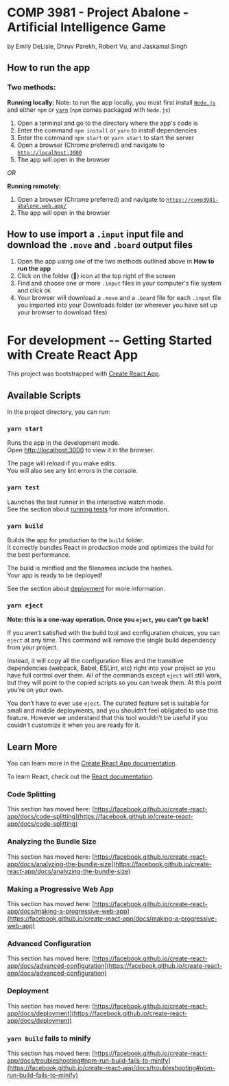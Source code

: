 # COMP 3981 - Project Abalone - Artificial Intelligence Game

by Emily DeLisle, Dhruv Parekh, Robert Vu, and Jaskamal Singh

## How to run the app

### Two methods:

__Running locally:__
Note: to run the app locally, you must first install [`Node.js`](https://nodejs.org/en/download/) and either `npm` or [`yarn`](https://classic.yarnpkg.com/en/docs/install/#mac-stable) (`npm` comes packaged with `Node.js`)
1. Open a terminal and go to the directory where the app's code is
2. Enter the command `npm install` or `yarn` to install dependencies
3. Enter the command `npm start` or `yarn start` to start the server
4. Open a browser (Chrome preferred) and navigate to [`http://localhost:3000`](http://localhost:3000)
5. The app will open in the browser

_OR_

__Running remotely:__
1. Open a browser (Chrome preferred) and navigate to [`https://comp3981-abalone.web.app/`](https://comp3981-abalone.web.app/)
2. The app will open in the browser

## How to use import a `.input` input file and download the `.move` and `.board` output files

1. Open the app using one of the two methods outlined above in __How to run the app__
2. Click on the folder (📁) icon at the top right of the screen
3. Find and choose one or more `.input` files in your computer's file system and click `OK`
4. Your browser will download a `.move` and a `.board` file for each `.input` file you imported into your Downloads folder (or wherever you have set up your browser to download files)

# For development -- Getting Started with Create React App

This project was bootstrapped with [Create React App](https://github.com/facebook/create-react-app).

## Available Scripts

In the project directory, you can run:

### `yarn start`

Runs the app in the development mode.\
Open [http://localhost:3000](http://localhost:3000) to view it in the browser.

The page will reload if you make edits.\
You will also see any lint errors in the console.

### `yarn test`

Launches the test runner in the interactive watch mode.\
See the section about [running tests](https://facebook.github.io/create-react-app/docs/running-tests) for more information.

### `yarn build`

Builds the app for production to the `build` folder.\
It correctly bundles React in production mode and optimizes the build for the best performance.

The build is minified and the filenames include the hashes.\
Your app is ready to be deployed!

See the section about [deployment](https://facebook.github.io/create-react-app/docs/deployment) for more information.

### `yarn eject`

**Note: this is a one-way operation. Once you `eject`, you can’t go back!**

If you aren’t satisfied with the build tool and configuration choices, you can `eject` at any time. This command will remove the single build dependency from your project.

Instead, it will copy all the configuration files and the transitive dependencies (webpack, Babel, ESLint, etc) right into your project so you have full control over them. All of the commands except `eject` will still work, but they will point to the copied scripts so you can tweak them. At this point you’re on your own.

You don’t have to ever use `eject`. The curated feature set is suitable for small and middle deployments, and you shouldn’t feel obligated to use this feature. However we understand that this tool wouldn’t be useful if you couldn’t customize it when you are ready for it.

## Learn More

You can learn more in the [Create React App documentation](https://facebook.github.io/create-react-app/docs/getting-started).

To learn React, check out the [React documentation](https://reactjs.org/).

### Code Splitting

This section has moved here: [https://facebook.github.io/create-react-app/docs/code-splitting](https://facebook.github.io/create-react-app/docs/code-splitting)

### Analyzing the Bundle Size

This section has moved here: [https://facebook.github.io/create-react-app/docs/analyzing-the-bundle-size](https://facebook.github.io/create-react-app/docs/analyzing-the-bundle-size)

### Making a Progressive Web App

This section has moved here: [https://facebook.github.io/create-react-app/docs/making-a-progressive-web-app](https://facebook.github.io/create-react-app/docs/making-a-progressive-web-app)

### Advanced Configuration

This section has moved here: [https://facebook.github.io/create-react-app/docs/advanced-configuration](https://facebook.github.io/create-react-app/docs/advanced-configuration)

### Deployment

This section has moved here: [https://facebook.github.io/create-react-app/docs/deployment](https://facebook.github.io/create-react-app/docs/deployment)

### `yarn build` fails to minify

This section has moved here: [https://facebook.github.io/create-react-app/docs/troubleshooting#npm-run-build-fails-to-minify](https://facebook.github.io/create-react-app/docs/troubleshooting#npm-run-build-fails-to-minify)
